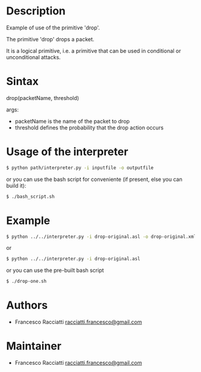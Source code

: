 Description
============
Example of use of the primitive 'drop'.

The primitive 'drop' drops a packet.

It is a logical primitive, i.e. a primitive that can be used in conditional or unconditional attacks.


Sintax
======
drop(packetName, threshold)

args:
 + packetName is the name of the packet to drop
 + threshold defines the probability that the drop action occurs


Usage of the interpreter
========================
``` sh
$ python path/interpreter.py -i inputfile -o outputfile
```

or you can use the bash script for conveniente (if present, else you can build it):

``` sh
$ ./bash_script.sh
```

Example
=======
``` sh
$ python ../../interpreter.py -i drop-original.asl -o drop-original.xml
```

or

``` sh
$ python ../../interpreter.py -i drop-original.asl
```

or you can use the pre-built bash script

``` sh
$ ./drop-one.sh
```


Authors
=======
+ Francesco Racciatti  	<racciatti.francesco@gmail.com>


Maintainer
==========
+ Francesco Racciatti	<racciatti.francesco@gmail.com>
